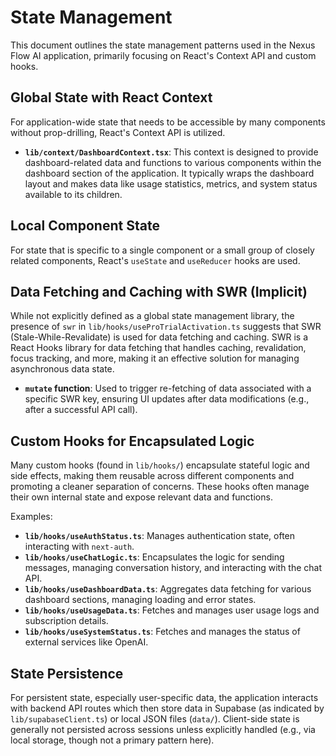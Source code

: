 # State Management

This document outlines the state management patterns used in the Nexus Flow AI application, primarily focusing on React's Context API and custom hooks.

## Global State with React Context

For application-wide state that needs to be accessible by many components without prop-drilling, React's Context API is utilized.

*   **`lib/context/DashboardContext.tsx`**: This context is designed to provide dashboard-related data and functions to various components within the dashboard section of the application. It typically wraps the dashboard layout and makes data like usage statistics, metrics, and system status available to its children.

## Local Component State

For state that is specific to a single component or a small group of closely related components, React's `useState` and `useReducer` hooks are used.

## Data Fetching and Caching with SWR (Implicit)

While not explicitly defined as a global state management library, the presence of `swr` in `lib/hooks/useProTrialActivation.ts` suggests that SWR (Stale-While-Revalidate) is used for data fetching and caching. SWR is a React Hooks library for data fetching that handles caching, revalidation, focus tracking, and more, making it an effective solution for managing asynchronous data state.

*   **`mutate` function**: Used to trigger re-fetching of data associated with a specific SWR key, ensuring UI updates after data modifications (e.g., after a successful API call).

## Custom Hooks for Encapsulated Logic

Many custom hooks (found in `lib/hooks/`) encapsulate stateful logic and side effects, making them reusable across different components and promoting a cleaner separation of concerns. These hooks often manage their own internal state and expose relevant data and functions.

Examples:

*   **`lib/hooks/useAuthStatus.ts`**: Manages authentication state, often interacting with `next-auth`.
*   **`lib/hooks/useChatLogic.ts`**: Encapsulates the logic for sending messages, managing conversation history, and interacting with the chat API.
*   **`lib/hooks/useDashboardData.ts`**: Aggregates data fetching for various dashboard sections, managing loading and error states.
*   **`lib/hooks/useUsageData.ts`**: Fetches and manages user usage logs and subscription details.
*   **`lib/hooks/useSystemStatus.ts`**: Fetches and manages the status of external services like OpenAI.

## State Persistence

For persistent state, especially user-specific data, the application interacts with backend API routes which then store data in Supabase (as indicated by `lib/supabaseClient.ts`) or local JSON files (`data/`). Client-side state is generally not persisted across sessions unless explicitly handled (e.g., via local storage, though not a primary pattern here).